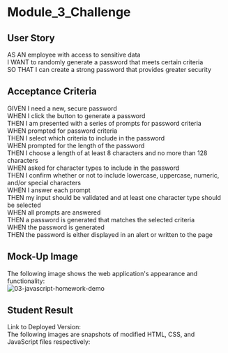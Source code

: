# Module_3_Challenge

## User Story
AS AN employee with access to sensitive data\
I WANT to randomly generate a password that meets certain criteria\
SO THAT I can create a strong password that provides greater security

## Acceptance Criteria
GIVEN I need a new, secure password\
WHEN I click the button to generate a password\
THEN I am presented with a series of prompts for password criteria\
WHEN prompted for password criteria\
THEN I select which criteria to include in the password\
WHEN prompted for the length of the password\
THEN I choose a length of at least 8 characters and no more than 128 characters\
WHEN asked for character types to include in the password\
THEN I confirm whether or not to include lowercase, uppercase, numeric, and/or special characters\
WHEN I answer each prompt\
THEN my input should be validated and at least one character type should be selected\
WHEN all prompts are answered\
THEN a password is generated that matches the selected criteria\
WHEN the password is generated\
THEN the password is either displayed in an alert or written to the page

## Mock-Up Image
The following image shows the web application's appearance and functionality:\
![03-javascript-homework-demo](https://github.com/nava003/Module_3_Challenge/assets/32070635/88f6fafa-e697-43b0-b44c-ed6715eea54d)

## Student Result
Link to Deployed Version: \
The following images are snapshots of modified HTML, CSS, and JavaScript files respectively:
